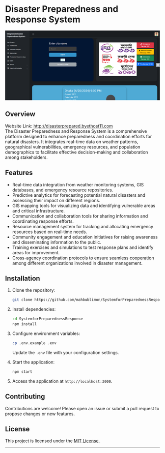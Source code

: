# Disaster Preparedness and Response System

![System Overview](first_scene.png)

## Overview
Website Link: http://disasterprepared.byethost11.com <br>
The Disaster Preparedness and Response System is a comprehensive platform designed to enhance preparedness and coordination efforts for natural disasters. It integrates real-time data on weather patterns, geographical vulnerabilities, emergency resources, and population demographics to facilitate effective decision-making and collaboration among stakeholders.

## Features

- Real-time data integration from weather monitoring systems, GIS databases, and emergency resource repositories.
- Predictive analytics for forecasting potential natural disasters and assessing their impact on different regions.
- GIS mapping tools for visualizing data and identifying vulnerable areas and critical infrastructure.
- Communication and collaboration tools for sharing information and coordinating response efforts.
- Resource management system for tracking and allocating emergency resources based on real-time needs.
- Community engagement and education initiatives for raising awareness and disseminating information to the public.
- Training exercises and simulations to test response plans and identify areas for improvement.
- Cross-agency coordination protocols to ensure seamless cooperation among different organizations involved in disaster management.

## Installation

1. Clone the repository:

   ```bash
   git clone https://github.com/mahbublimon/SystemforPreparednessResponse.git
   ```

2. Install dependencies:

   ```bash
   cd SystemforPreparednessResponse
   npm install
   ```

3. Configure environment variables:

   ```bash
   cp .env.example .env
   ```

   Update the `.env` file with your configuration settings.

4. Start the application:

   ```bash
   npm start
   ```

5. Access the application at `http://localhost:3000`.

## Contributing

Contributions are welcome! Please open an issue or submit a pull request to propose changes or new features.

## License

This project is licensed under the [MIT License](LICENSE).

---
